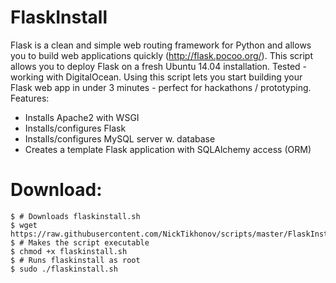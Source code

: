 # FlaskInstall
Flask is a clean and simple web routing framework for Python and allows you to build web applications quickly (http://flask.pocoo.org/). This script allows you to deploy Flask on a fresh Ubuntu 14.04 installation. Tested - working with DigitalOcean. Using this script lets you start building your Flask web app in under 3 minutes - perfect for hackathons / prototyping. Features: 

- Installs Apache2 with WSGI
- Installs/configures Flask
- Installs/configures MySQL server w. database
- Creates a template Flask application with SQLAlchemy access (ORM)

# Download:
```
$ # Downloads flaskinstall.sh
$ wget https://raw.githubusercontent.com/NickTikhonov/scripts/master/FlaskInstall/flaskinstall.sh
$ # Makes the script executable
$ chmod +x flaskinstall.sh
$ # Runs flaskinstall as root
$ sudo ./flaskinstall.sh
```
